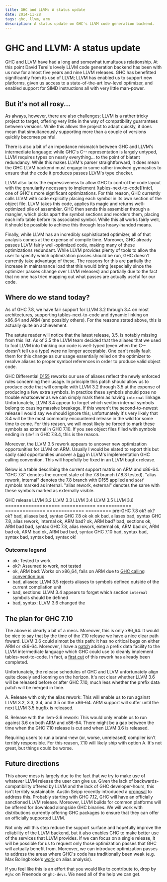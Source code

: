 ```yaml
---
title: GHC and LLVM: A status update
date: 2014-11-28
tags: ghc, llvm, arm
description: A status update on GHC's LLVM code generation backend.
---
```


# GHC and LLVM: A status update

GHC and LLVM have had a long and somewhat tumultuous relationship. At
this point David Terei's lovely LLVM code generation backend has been
with us now for almost five years and nine LLVM releases. GHC has
benefitted significantly from its use of LLVM; LLVM has enabled us to
support new platforms, given us access to a state-of-the-art low-level
optimizer, and enabled support for SIMD instructions all with very
little man-power.

## But it's not all rosy...

As always, however, there are also challenges; LLVM is a rather tricky
project to target, offering very little in the way of compatibility
guarrantees between versions. While this allows the project to adapt
quickly, it does mean that simultaneously supporting more than a
couple of versions quickly becomes painful.

There is also a bit of an impedance mismatch between GHC and LLVM's
intermediate language: while GHC's C-- representation is largely
untyped, LLVM requires types on nearly everything... to the point of
blatant redundancy. While this makes LLVM's parser straightforward, it
does mean the GHC LLVM backend must engage in some rather involved
gymnastics to ensure that the code it produces passes LLVM's type
checker.

LLVM also lacks the expressiveness to allow GHC to control the code layout
with the granularity necessary to implement
[tables-next-to-code][tntc], one of GHC's more significant
optimizations. For this reason, GHC currently calls LLVM with code
explicitly placing each symbol in its own section of the object
file. LLVM takes this code, applies its magic and returns
well-optimized pile of assembler. GHC then sends this assembler
through a mangler, which picks apart the symbol sections and reorders
them, placing each info table before its associated symbol. While this
all works fairly well, it should be possible to achieve this through
less heavy-handed means.

Finally, while LLVM has an incredibly sophisticated optimizer, all of
that analysis comes at the expense of compile time. Moreover, GHC
already passes LLVM fairly well-optimized code, making many of these
optimizations redundant. While LLVM provides plenty of tools to allow
the user to specify which optimization passes should be run, GHC
doesn't currently take advantage of these. The reasons for this are
partially the increase in maintanance load that this would bring
(especially since the optimizer passes change over LLVM releases) and
partially due to the fact that no one has tried mapping out what
passes are actually useful for our code.

## Where do we stand today?

As of GHC 7.8, we have fair support for LLVM 3.2 through 3.4 on most
architectures, supporting tables-next-to-code and dynamic linking on
x86_64 and ARM (and possibly others). For the reasons stated above,
this is actually quite an achievement.

The astute reader will notice that the latest release, 3.5, is notably
missing from this list. As of 3.5 the LLVM team 
decided that the aliases that we used to fool LLVM into thinking our
code is well-typed (even when the C-- doesn't tell us a type) were no
longer acceptable. One can't really fault them for this change as our
usage essentially relied on the optimizer to resolve aliases to proper
symbol references in order to produce valid object code.

GHC Differential [D155][alias-rework] reworks our use of aliases reflect the newly
enforced rules concerning their usage.  In principle this patch should
allow us to produce code that will compile with LLVM 3.2 through 3.5
at the expense of producing a few extra symbols. In practice these
symbols should pose no trouble whatsoever as we can simply mark them
as having `internal` linkage. Unfortunately, LLVM 3.4 appear to forget
which section internal symbols belong to causing massive breakage. If
this weren't the second-to-newest release I would say we should ignore
this; unfortunately it's very likely that 3.4 will be the most
commonly encountered release in the wild for some time to come. For
this reason, we will most likely be forced to mark these symbols as
external in GHC 7.10. If you see object files filled with symbols
ending in `$def` in GHC 7.8.4, this is the reason.

Moreover, the LLVM 3.5 rework appears to uncover new optimization
opportunities for LLVM on ARM. Usually I would be elated to report
this but sadly said opportunities uncover a [bug][cc-bug] in LLVM's
implementation GHC calling convention. This will hopefully be fixed in
an LLVM bugfix release.

Below is a table describing the current support matrix on ARM and
x86-64. "GHC 7.8" denotes the current state of the 7.8 branch (7.8.3
tested). "alias rework, internal" denotes the 7.8 branch with D155
applied and `$def` symbols marked as internal. "alias rework,
external" denotes the same with these symbols marked as externally
visible.

GHC release                       LLVM 3.2        LLVM 3.3       LLVM 3.4        LLVM 3.5       LLVM 3.6
===================               ============    ============   ==============  =============  =========
pre-GHC 7.8                       ok?             ok?            ok?             bad, aliases   bad, syntax
GHC 7.8                           ok              ok             ok              bad, aliases   bad, syntax
GHC 7.8, alias rework, internal   ok, ARM bad?    ok, ARM bad?   bad, sections   ok, ARM bad    bad, syntax
GHC 7.8, alias rework, external   ok, ARM bad     ok, ARM bad    ok, ARM bad     ok, ARM bad    bad, syntax
GHC 7.10                          bad, syntax     bad, syntax    bad, syntax     bad, syntax    ok!

### Outcome legend

 * ok: Tested to work
 * ok?: Assumed to work, not tested
 * ok, ARM bad: Works on x86_64, fails on ARM due to [GHC calling convention bug][cc-bug]
 * bad, aliases: LLVM 3.5 rejects aliases to symbols defined outside of the current compilation unit
 * bad, sections: LLVM 3.4 appears to forget which section `internal` symbols should be defined
 * bad, syntax: LLVM 3.6 changed the 

## The plan for GHC 7.10

The above is clearly a bit of a mess. Moreover, this is only
x86_64. It would be nice to say that by the time of the 7.10 release
we have a nice clear path foward. LLVM 3.6 could almost be this
path: it has no critical bugs on either ARM or x86-64. Moreover, I
have a [patch][prologue] adding a prefix data facility to the LLVM intermediate
language which GHC could use to cleanly implement
tables-next-to-code. In fact, a [first cut][llvm-3.6] of this rework
has already been completed.

Unfortunately, the release schedules of GHC and LLVM unfortunately align quite
closely and looming on the horizon. It's not clear whether LLVM 3.6
will be released before or after GHC 7.10, much less whether the
prefix data patch will be merged in time. 

 A. Release with only the alias rework: This will enable us to run
    against LLVM 3.2, 3.3, 3.4, and 3.5 on the x86-64. ARM support will
    suffer until the next LLVM 3.5 bugfix is released.

 B. Release with the llvm-3.6 rework: This would only enable us to run
    against 3.6 on both ARM and x86-64. There might be a gap between
    the time when the GHC 7.10 release is cut and when LLVM 3.6 is
    released.

Requiring users to run a brand-new (or, worse, unreleased) compiler
isn't terribly responsible. For this reason, 7.10 will likely ship
with option A. It's not great, but things could be worse.

## Future directions

This above mess is largely due to the fact that we try to make use of
whatever LLVM release the user can give us. Given the lack of
backwards-compatibility offered by LLVM and the lack of GHC
developer-hours, this isn't terribly sustainable. Austin Seipp
recently introduced a [proposal] to address this. Probably starting
with GHC 7.12, GHC will have an officially sanctioned LLVM
release. Moreover, LLVM builds for common platforms will be offered
for download alongside GHC binaries. We will work with distributions
currently offering GHC packages to ensure that they can offer an
officially supported LLVM.

Not only will this step reduce the support surface and hopefully
improve the reliability of the LLVM backend, but it also enables GHC
to make better use of the services that LLVM provides. If we can focus
on a single release, it will be possible for us to request only those
optimization passes that GHC will actually benefit from. Moreover, we
can introduce optimization passes to address the areas where GHC's
code has traditionally been weak (e.g. Max Bolingbroke's
[work][ghc-aa] on alias analysis).

If you feel like this is an effort that you would like to contribute
to, drop by `#ghc` on Freenode or `ghc-devs`. We need all of the help
we can get.



[proposal]: https://ghc.haskell.org/trac/ghc/wiki/ImprovedLLVMBackend
[alias-rework]: https://phabricator.haskell.org/D155
[cc-bug]: http://reviews.llvm.org/D6445
[prologue]: http://reviews.llvm.org/D6454
[llvm-3.6]: https://phabricator.haskell.org/D530
[ghc-aa]: http://blog.omega-prime.co.uk/?p=135
